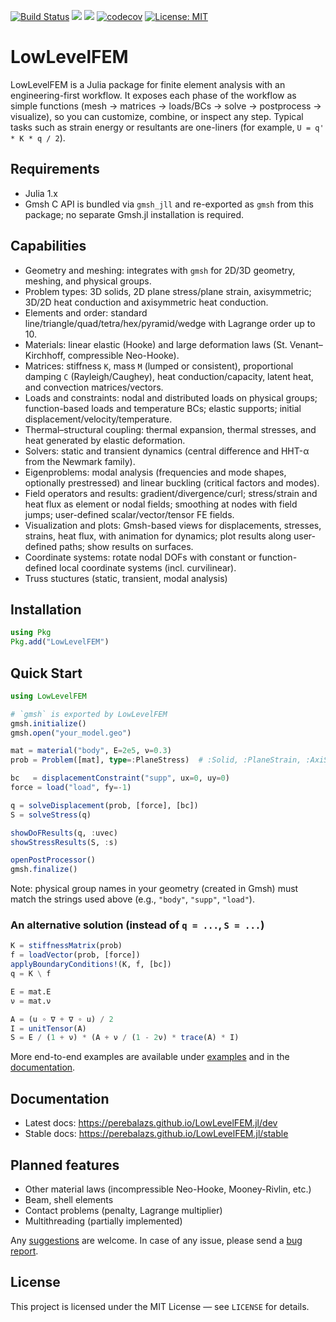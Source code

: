 [![Build Status](https://github.com/perebalazs/LowLevelFEM.jl/actions/workflows/CI.yml/badge.svg?branch=main)](https://github.com/perebalazs/LowLevelFEM.jl/actions/workflows/CI.yml?query=branch%3Amain)
[![](https://img.shields.io/badge/docs-dev-blue.svg)](https://perebalazs.github.io/LowLevelFEM.jl/dev)
[![](https://img.shields.io/badge/docs-stable-blue.svg)](https://perebalazs.github.io/LowLevelFEM.jl/stable)
[![codecov](https://codecov.io/gh/perebalazs/LowLevelFEM.jl/branch/main/graph/badge.svg)](https://codecov.io/gh/perebalazs/LowLevelFEM.jl)
[![License: MIT](https://img.shields.io/badge/License-MIT-green.svg)](https://opensource.org/licenses/MIT)
<!-- [![DOI](https://joss.theoj.org/papers/10.21105/joss.XXXXX/status.svg)](https://doi.org/10.21105/joss.XXXXX) -->
<!-- [![DOI](https://zenodo.org/badge/DOI/10.5281/zenodo.YYYYYYY.svg)](https://doi.org/10.5281/zenodo.YYYYYYY) -->


# LowLevelFEM

LowLevelFEM is a Julia package for finite element analysis with an engineering-first workflow. It exposes each phase of the workflow as simple functions (mesh → matrices → loads/BCs → solve → postprocess → visualize), so you can customize, combine, or inspect any step. Typical tasks such as strain energy or resultants are one-liners (for example, `U = q' * K * q / 2`).

## Requirements

- Julia 1.x
- Gmsh C API is bundled via `gmsh_jll` and re-exported as `gmsh` from this package; no separate Gmsh.jl installation is required.

## Capabilities

- Geometry and meshing: integrates with `gmsh` for 2D/3D geometry, meshing, and physical groups.
- Problem types: 3D solids, 2D plane stress/plane strain, axisymmetric; 3D/2D heat conduction and axisymmetric heat conduction.
- Elements and order: standard line/triangle/quad/tetra/hex/pyramid/wedge with Lagrange order up to 10.
- Materials: linear elastic (Hooke) and large deformation laws (St. Venant–Kirchhoff, compressible Neo-Hooke).
- Matrices: stiffness `K`, mass `M` (lumped or consistent), proportional damping `C` (Rayleigh/Caughey), heat conduction/capacity, latent heat, and convection matrices/vectors.
- Loads and constraints: nodal and distributed loads on physical groups; function-based loads and temperature BCs; elastic supports; initial displacement/velocity/temperature.
- Thermal–structural coupling: thermal expansion, thermal stresses, and heat generated by elastic deformation.
- Solvers: static and transient dynamics (central difference and HHT-α from the Newmark family).
- Eigenproblems: modal analysis (frequencies and mode shapes, optionally prestressed) and linear buckling (critical factors and modes).
- Field operators and results: gradient/divergence/curl; stress/strain and heat flux as element or nodal fields; smoothing at nodes with field jumps; user-defined scalar/vector/tensor FE fields.
- Visualization and plots: Gmsh-based views for displacements, stresses, strains, heat flux, with animation for dynamics; plot results along user-defined paths; show results on surfaces.
- Coordinate systems: rotate nodal DOFs with constant or function-defined local coordinate systems (incl. curvilinear).
- Truss stuctures (static, transient, modal analysis)

## Installation

```julia
using Pkg
Pkg.add("LowLevelFEM")
```

## Quick Start

```julia
using LowLevelFEM

# `gmsh` is exported by LowLevelFEM
gmsh.initialize()
gmsh.open("your_model.geo")

mat = material("body", E=2e5, ν=0.3)
prob = Problem([mat], type=:PlaneStress)  # :Solid, :PlaneStrain, :AxiSymmetric, :HeatConduction, ...

bc   = displacementConstraint("supp", ux=0, uy=0)
force = load("load", fy=-1)

q = solveDisplacement(prob, [force], [bc])
S = solveStress(q)

showDoFResults(q, :uvec)
showStressResults(S, :s)

openPostProcessor()
gmsh.finalize()
```

Note: physical group names in your geometry (created in Gmsh) must match the strings used above (e.g., `"body"`, `"supp"`, `"load"`).

### An alternative solution (instead of `q = ...`, `S = ...`)

```julia
K = stiffnessMatrix(prob)
f = loadVector(prob, [force])
applyBoundaryConditions!(K, f, [bc])
q = K \ f

E = mat.E
ν = mat.ν

A = (u ∘ ∇ + ∇ ∘ u) / 2
I = unitTensor(A)
S = E / (1 + ν) * (A + ν / (1 - 2ν) * trace(A) * I)
```

More end-to-end examples are available under [examples](https://github.com/perebalazs/LowLevelFEM.jl/tree/main/examples) and in the [documentation](https://perebalazs.github.io/LowLevelFEM.jl/stable/).

## Documentation

- Latest docs: <https://perebalazs.github.io/LowLevelFEM.jl/dev>
- Stable docs: <https://perebalazs.github.io/LowLevelFEM.jl/stable>

## Planned features

- Other material laws (incompressible Neo-Hooke, Mooney-Rivlin, etc.)
- Beam, shell elements
- Contact problems (penalty, Lagrange multiplier)
- Multithreading (partially implemented)

Any [suggestions](https://github.com/perebalazs/LowLevelFEM.jl/discussions) are welcome. In case of any issue, please send a [bug report](https://github.com/perebalazs/LowLevelFEM.jl/issues).

## License

This project is licensed under the MIT License — see `LICENSE` for details.
